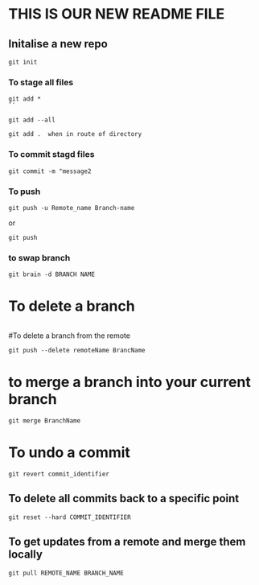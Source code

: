 # THIS IS OUR NEW README FILE

## Initalise a new repo

```
git init
```
### To stage all files
```
git add *
``
```
```
git add --all
```
```
git add .  when in route of directory
```

### To commit stagd files
```
git commit -m "message2
```

### To push
```
git push -u Remote_name Branch-name
```
or
```
git push
```

### to swap branch
```
git brain -d BRANCH NAME
```

# To delete a branch
```git branch -d branch_name
```

#To delete a branch from the remote
```
git push --delete remoteName BrancName
```
# to merge a branch into your current branch
```
git merge BranchName
```
# To undo a commit
```
git revert commit_identifier
```

## To delete all commits back to a specific point
```
git reset --hard COMMIT_IDENTIFIER
```

 

## To get updates from a remote and merge them locally
```
git pull REMOTE_NAME BRANCH_NAME
```
